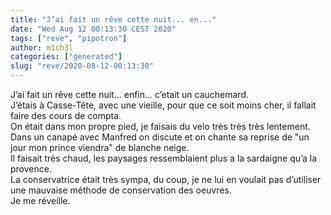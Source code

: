```yaml
---
title: "J’ai fait un rêve cette nuit... en..."
date: "Wed Aug 12 00:13:30 CEST 2020"
tags: ["reve", "pipotron"]
author: m1ch3l
categories: ["generated"]
slug: "reve/2020-08-12-00:13:30"
---
```


J’ai fait un rêve cette nuit... enfin... c’etait un cauchemard.<br>
J’étais à Casse-Tête, avec une vieille, pour que ce soit moins cher, il fallait faire des cours de compta.<br>
On était dans mon propre pied, je faisais du velo très très très lentement.<br>
Dans un canapé avec Manfred on discute et on chante sa reprise de "un jour mon prince viendra" de blanche neige.<br>
Il faisait très chaud, les paysages ressemblaient plus a la sardaigne qu’a la provence.<br>
La conservatrice était très sympa, du coup, je ne lui en voulait pas d’utiliser une mauvaise méthode de conservation des oeuvres.<br>
Je me réveille.<br>
